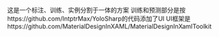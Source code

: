 这是一个标注、训练、实例分割于一体的方案
训练和预测部分是按https://github.com/IntptrMax/YoloSharp的代码添加了UI
UI框架是https://github.com/MaterialDesignInXAML/MaterialDesignInXamlToolkit
